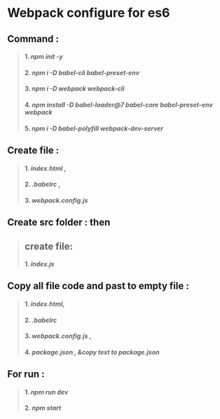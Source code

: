 # Webpack configure for es6


## Command :
> #### 1. *npm init -y*
> #### 2. *npm i -D babel-cli babel-preset-env*
> #### 3. *npm i -D webpack webpack-cli*
> #### 4. *npm install -D babel-loader@7 babel-core babel-preset-env webpack*
> #### 5. *npm i -D babel-polyfill webpack-dev-server* 


## Create file :
                             
>#### 1. *index.html* ,                              
>#### 2. *.babelrc* ,                                 
>#### 3. *webpack.config.js* 


## Create src folder : then
> ## create file:
>#### 1. *index.js*   


## Copy all file code and past to empty file :
>#### 1. *index.html*,
>#### 2. *.babelrc*
>#### 3. *webpack.config.js* ,
>#### 4. *package.json , &copy text to package.json*


## For run : 
> #### 1. *npm run dev*       
> #### 2. *npm start*
